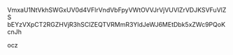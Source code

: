 VmxaU1NtVkhSWGxUV0d4VFlrVndVbFpyVWtOVVJrVjVUVlZrVDJKSVFuVlZS
bEYzVXpCT2RGZHVjR3hSClZEQTVRMmR3YldJeWJ6MEtDbk5xZWc9PQoKcnJh

ocz